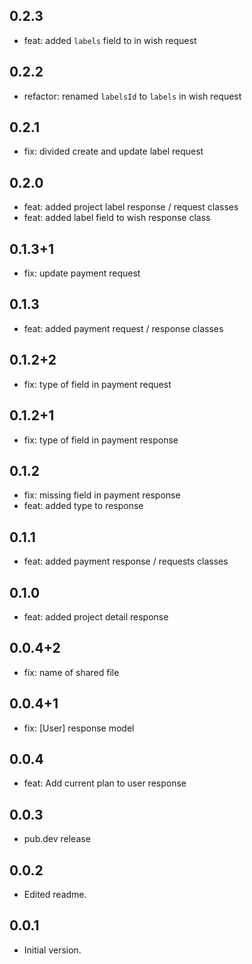 ## 0.2.3
- feat: added `labels` field to in wish request
## 0.2.2
- refactor: renamed `labelsId` to `labels` in wish request
## 0.2.1
- fix: divided create and update label request
## 0.2.0
- feat: added project label response / request classes
- feat: added label field to wish response class
## 0.1.3+1
- fix: update payment request
## 0.1.3
- feat: added payment request / response classes
## 0.1.2+2
- fix: type of field in payment request
## 0.1.2+1
- fix: type of field in payment response
## 0.1.2
- fix: missing field in payment response
- feat: added type to response
## 0.1.1
- feat: added payment response / requests classes 
## 0.1.0
- feat: added project detail response 
## 0.0.4+2
- fix: name of shared file
## 0.0.4+1
- fix: [User] response model
## 0.0.4
- feat: Add current plan to user response

## 0.0.3
- pub.dev release

## 0.0.2
- Edited readme.

## 0.0.1
- Initial version.
